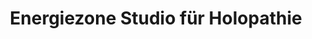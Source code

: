 ---
title: "Energiezone Studio für Holopathie"
url: /wien/energiezone-studio-fuer-holopathie/
shop: Gesundheit
---